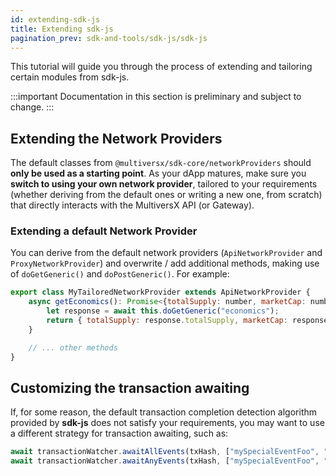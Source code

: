 ```yaml
---
id: extending-sdk-js
title: Extending sdk-js
pagination_prev: sdk-and-tools/sdk-js/sdk-js
---
```


[comment]: # (mx-abstract)

This tutorial will guide you through the process of extending and tailoring certain modules from sdk-js.

:::important
Documentation in this section is preliminary and subject to change.
:::

[comment]: # (mx-context-auto)

## Extending the Network Providers

The default classes from `@multiversx/sdk-core/networkProviders` should **only be used as a starting point**. As your dApp matures, make sure you **switch to using your own network provider**, tailored to your requirements (whether deriving from the default ones or writing a new one, from scratch) that directly interacts with the MultiversX API (or Gateway).

[comment]: # (mx-context-auto)

### Extending a default Network Provider

You can derive from the default network providers (`ApiNetworkProvider` and `ProxyNetworkProvider`) and overwrite / add additional methods, making use of `doGetGeneric()` and `doPostGeneric()`. For example:

```js
export class MyTailoredNetworkProvider extends ApiNetworkProvider {
    async getEconomics(): Promise<{totalSupply: number, marketCap: number}> {
        let response = await this.doGetGeneric("economics");
        return { totalSupply: response.totalSupply, marketCap: response.marketCap }
    }

    // ... other methods
}
```

[comment]: # (mx-context-auto)

## Customizing the transaction awaiting

If, for some reason, the default transaction completion detection algorithm provided by **sdk-js** does not satisfy your requirements, you may want to use a different strategy for transaction awaiting, such as:

```js
await transactionWatcher.awaitAllEvents(txHash, ["mySpecialEventFoo", "mySpecialEventBar"]);
await transactionWatcher.awaitAnyEvents(txHash, ["mySpecialEventFoo", "mySpecialEventBar"]);
```

